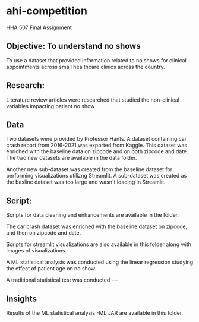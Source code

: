 # ahi-competition
HHA 507 Final Assignment

## Objective: To understand no shows
To use a dataset that provided information related to no shows for clinical appointments across small healthcare clinics across the country. 

## Research:
Literature review articles were researched that studied the non-clinical variables impacting patient no show

## Data
Two datasets were provided by Professor Hants. A dataset containing car crash report from 2016-2021 was exported from Kaggle. This dataset was enriched with the baseline data on zipcode and on both zipcode and date. The two new datasets are available in the data folder.

Another new sub-dataset was created from the baseline dataset for performing visualizations utilizng Streamlit. A sub-dataset was created as the basline dataset was too large and wasn't loading in Streamlit.

## Script:
Scripts for data cleaning and enhancements are available in the folder.

The car crash dataset was enriched with the baseline dataset on zipcode, and then on zipcode and date.

Scripts for streamlit visualizations are also available in this folder along with images of visualizations.

A ML statistical analysis was conducted using the linear regression studying the effect of patient age on no show.

A traditional statistical test was conducted ---

## Insights
Results of the ML statistical analysis -ML JAR are available in this folder.
